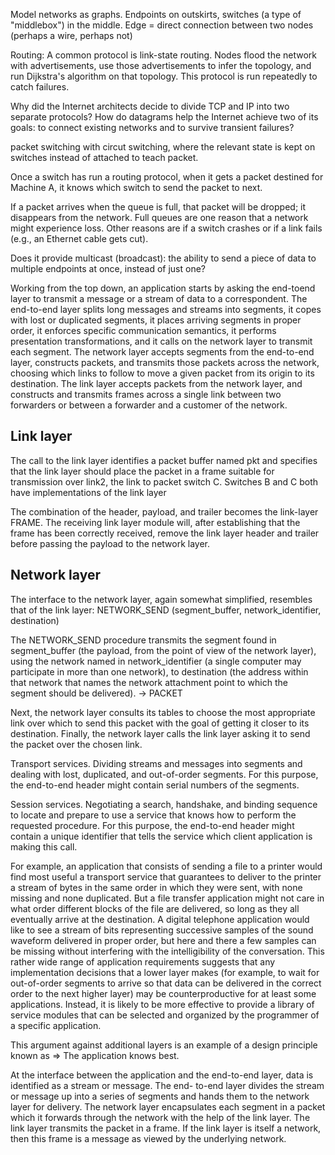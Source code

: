 Model networks as graphs. Endpoints on outskirts, switches (a
 type of "middlebox") in the middle. Edge = direct connection
 between two nodes (perhaps a wire, perhaps not)

Routing: A common protocol is link-state routing. Nodes flood
 the network with advertisements, use those advertisements to
 infer the topology, and run Dijkstra's algorithm on that
 topology. This protocol is run repeatedly to catch failures.

Why did the Internet architects decide to divide TCP and IP into two separate protocols?
How do datagrams help the Internet achieve two of its goals: to connect existing networks and to survive transient failures?

packet switching with circut switching, where the relevant state is kept on switches
instead of attached to teach packet.

Once a switch has run a routing protocol, when it gets a packet
destined for Machine A, it knows which switch to send the packet to next.

 If a packet arrives when the queue is full, that packet will be
dropped; it disappears from the network. Full queues are one reason that a network might
experience loss. Other reasons are if a switch crashes or if a link fails (e.g., an Ethernet cable
gets cut).

Does it provide multicast (broadcast): the ability to send a piece of data to multiple endpoints at once,
instead of just one? 

Working from the top down, an application starts by asking the end-toend
layer to transmit a message or a stream of data to a correspondent. The end-to-end
layer splits long messages and streams into segments, it copes with lost or duplicated segments,
it places arriving segments in proper order, it enforces specific communication
semantics, it performs presentation transformations, and it calls on the network layer to
transmit each segment. The network layer accepts segments from the end-to-end layer,
constructs packets, and transmits those packets across the network, choosing which links
to follow to move a given packet from its origin to its destination. The link layer accepts
packets from the network layer, and constructs and transmits frames across a single link
between two forwarders or between a forwarder and a customer of the network. 


Link layer
----------
The call to the link layer identifies a packet buffer
named pkt and specifies that the link layer should place the packet in a frame suitable for
transmission over link2, the link to packet switch C. Switches B and C both have implementations
of the link layer

The combination of the header, payload, and trailer
becomes the link-layer FRAME. The receiving link layer module will, after establishing that
the frame has been correctly received, remove the link layer header and trailer before
passing the payload to the network layer. 

Network layer
---------
The interface to the
network layer, again somewhat simplified, resembles that of the link layer:
NETWORK_SEND (segment_buffer, network_identifier, destination) 

The NETWORK_SEND procedure transmits the segment found in segment_buffer (the payload,
from the point of view of the network layer), using the network named in
network_identifier (a single computer may participate in more than one network), to destination
(the address within that network that names the network attachment point to
which the segment should be delivered). -> PACKET

Next, the network layer consults its tables to choose the most appropriate link over
which to send this packet with the goal of getting it closer to its destination. Finally, the
network layer calls the link layer asking it to send the packet over the chosen link. 

Transport services. Dividing streams and messages into segments and dealing with
lost, duplicated, and out-of-order segments. For this purpose, the end-to-end
header might contain serial numbers of the segments. 

Session services. Negotiating a search, handshake, and binding sequence to locate
and prepare to use a service that knows how to perform the requested procedure.
For this purpose, the end-to-end header might contain a unique identifier that
tells the service which client application is making this call. 

For example, an application that consists of sending a file to a printer would find most
useful a transport service that guarantees to deliver to the printer a stream of bytes in the
same order in which they were sent, with none missing and none duplicated. But a file
transfer application might not care in what order different blocks of the file are delivered,
so long as they all eventually arrive at the destination. A digital telephone application
would like to see a stream of bits representing successive samples of the sound waveform
delivered in proper order, but here and there a few samples can be missing without interfering
with the intelligibility of the conversation. This rather wide range of application
requirements suggests that any implementation decisions that a lower layer makes (for
example, to wait for out-of-order segments to arrive so that data can be delivered in the
correct order to the next higher layer) may be counterproductive for at least some applications.
Instead, it is likely to be more effective to provide a library of service modules
that can be selected and organized by the programmer of a specific application. 

This argument against additional layers is an example of a design principle known as => The application knows best. 

At the interface between the application and the end-to-end layer, data is identified as a stream or message. The end- to-end layer divides the stream or message up into a series of segments and hands them to the network layer for delivery. The network layer encapsulates each segment in a packet which it forwards through the network with the help of the link layer. The link layer transmits the packet in a frame. If the link layer is itself a network, then this frame is a message as viewed by the underlying network.
